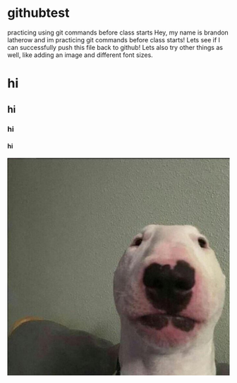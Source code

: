 # githubtest
practicing using git commands before class starts
Hey, my name is brandon latherow and im practicing git commands before class starts! Lets see if I can successfully push this file back to github! Lets also try other things as well, like adding an image and different font sizes.
# hi
## hi
### hi
#### hi


![](4ede98292f53971b3e8cbf7386dfc1fc.jpg)